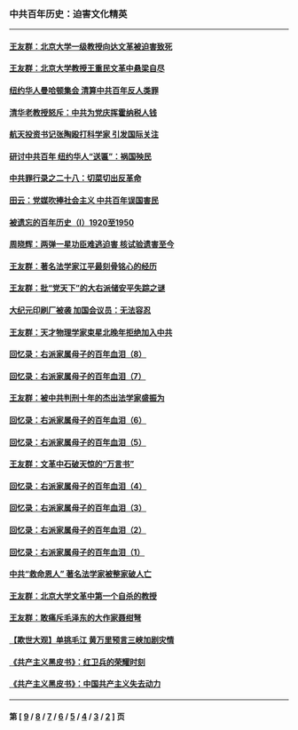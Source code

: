 ### 中共百年历史：迫害文化精英
---
#### [王友群：北京大学一级教授向达文革被迫害致死](../../pages/nf1176111/n13150966.md?09070430) 
#### [王友群：北京大学教授王重民文革中悬梁自尽](../../pages/nf1176111/n13084645.md?09070430) 
#### [纽约华人曼哈顿集会 清算中共百年反人类罪](../../pages/nf1176111/n13084157.md?09070430) 
#### [清华老教授怒斥：中共为党庆挥霍纳税人钱](../../pages/nf1176111/n13071430.md?09070430) 
#### [航天投资书记张陶殴打科学家 引发国际关注](../../pages/nf1176111/n13069132.md?09070430) 
#### [研讨中共百年 纽约华人“送匾”：祸国殃民](../../pages/nf1176111/n13057367.md?09070430) 
#### [中共罪行录之二十八：切菜切出反革命](../../pages/nf1176111/n13030600.md?09070430) 
#### [田云：党媒吹捧社会主义 中共百年误国害民](../../pages/nf1176111/n13006682.md?09070430) 
#### [被遗忘的百年历史（I）1920至1950](../../pages/nf1176111/n12986411.md?09070430) 
#### [周晓辉：两弹一星功臣难逃迫害 核试验遗害至今](../../pages/nf1176111/n12974997.md?09070430) 
#### [王友群：著名法学家江平最刻骨铭心的经历](../../pages/nf1176111/n12970787.md?09070430) 
#### [王友群：批“党天下”的大右派储安平失踪之谜](../../pages/nf1176111/n12954229.md?09070430) 
#### [大纪元印刷厂被袭 加国会议员：无法容忍](../../pages/nf1176111/n12883028.md?09070430) 
#### [王友群：天才物理学家束星北晚年拒绝加入中共](../../pages/nf1176111/n12792913.md?09070430) 
#### [回忆录：右派家属母子的百年血泪（8）](../../pages/nf1176111/n12706196.md?09070430) 
#### [回忆录：右派家属母子的百年血泪（7）](../../pages/nf1176111/n12706191.md?09070430) 
#### [王友群：被中共判刑十年的杰出法学家盛振为](../../pages/nf1176111/n12706141.md?09070430) 
#### [回忆录：右派家属母子的百年血泪（6）](../../pages/nf1176111/n12698863.md?09070430) 
#### [回忆录：右派家属母子的百年血泪（5）](../../pages/nf1176111/n12692515.md?09070430) 
#### [王友群：文革中石破天惊的“万言书”](../../pages/nf1176111/n12690994.md?09070430) 
#### [回忆录：右派家属母子的百年血泪（4）](../../pages/nf1176111/n12686410.md?09070430) 
#### [回忆录：右派家属母子的百年血泪（3）](../../pages/nf1176111/n12683820.md?09070430) 
#### [回忆录：右派家属母子的百年血泪（2）](../../pages/nf1176111/n12679738.md?09070430) 
#### [回忆录：右派家属母子的百年血泪（1）](../../pages/nf1176111/n12678112.md?09070430) 
#### [中共“救命恩人” 著名法学家被整家破人亡](../../pages/nf1176111/n12658168.md?09070430) 
#### [王友群：北京大学文革中第一个自杀的教授](../../pages/nf1176111/n12632697.md?09070430) 
#### [王友群：敢痛斥毛泽东的大作家聂绀弩](../../pages/nf1176111/n12384788.md?09070430) 
#### [【欺世大观】单挑毛江 黄万里预言三峡加剧灾情](../../pages/nf1176111/n12357101.md?09070430) 
#### [《共产主义黑皮书》：红卫兵的荣耀时刻](../../pages/nf1176111/n12190329.md?09070430) 
#### [《共产主义黑皮书》：中国共产主义失去动力](../../pages/nf1176111/n12168749.md?09070430) 

---
#### 第 [ [9](./9.md?09070430) / [8](./8.md?09070430) / [7](./7.md?09070430) / [6](./6.md?09070430) / [5](./5.md?09070430) / [4](./4.md?09070430) / [3](./3.md?09070430) / [2](./2.md?09070430) ] 页
